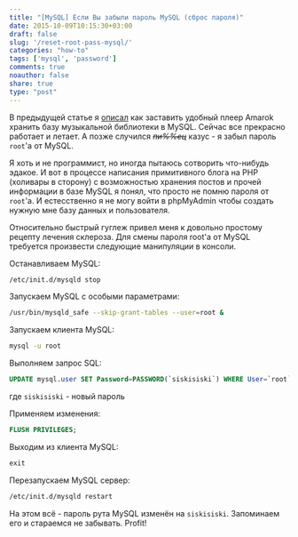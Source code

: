 ```yaml
---
title: "[MySQL] Если Вы забыли пароль MySQL (сброс пароля)"
date: 2015-10-09T10:15:30+03:00
draft: false
slug: '/reset-root-pass-mysql/'
categories: "how-to"
tags: ['mysql', 'password']
comments: true
noauthor: false
share: true
type: "post"
---
```


В предыдущей статье я [описал](https://jtprog.ru/amarok-on-mysql/) как заставить удобный плеер Amarok хранить базу музыкальной библиотеки в MySQL. Сейчас все прекрасно работает и летает. А позже случился *~~пи%%ец~~* казус - я забыл пароль `root`'а от MySQL.

Я хоть и не программист, но иногда пытаюсь сотворить что-нибудь эдакое. И вот в процессе написания примитивного блога на PHP (холивары в сторону) с возможностью хранения постов и прочей информации в базе MySQL я понял, что просто не помню пароля от `root`'а. И естесственно я не могу войти в phpMyAdmin чтобы создать нужную мне базу данных и пользователя.

Относительно быстрый гуглеж привел меня к довольно простому рецепту лечения склероза. Для смены пароля root'а от MySQL требуется произвести следующие манипуляции в консоли.

Останавливаем MySQL:
```bash
/etc/init.d/mysqld stop
```
Запускаем MySQL с особыми параметрами:
```bash
/usr/bin/mysqld_safe --skip-grant-tables --user=root &
```
Запускаем клиента MySQL:
```bash
mysql -u root
```
Выполняем запрос SQL:
```sql
UPDATE mysql.user SET Password=PASSWORD(`siskisiski`) WHERE User=`root`;
```
где `siskisiski` - новый пароль

Применяем изменения:
```sql
FLUSH PRIVILEGES;
```
Выходим из клиента MySQL:
```sql
exit
```
Перезапускаем MySQL сервер:
```bash
/etc/init.d/mysqld restart
```
На этом всё - пароль рута MySQL изменён на `siskisiski`. Запоминаем его и стараемся не забывать. Profit!
